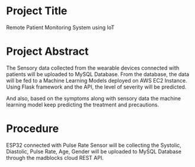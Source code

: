 # Project Title
Remote Patient Monitoring System using IoT

# Project Abstract
The Sensory data collected from the wearable devices connected with patients will be uploaded to MySQL Database. From the database, the data will be fed to a Machine Learning Models deployed on AWS EC2 Instance. Using Flask framework and the API, the level of severity will be predicted. 

And also, based on the symptoms along with sensory data the machine learning model keep predicting the treatment and precautions.

# Procedure
ESP32 connected with Pulse Rate Sensor will be collecting the Systolic, Diastolic, Pulse Rate, Age, Gender will be uploaded to MySQL Database through the madblocks cloud REST API.

